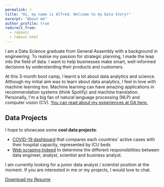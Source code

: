 ```yaml
---
permalink: /
title: "Hi, my name is Alfred. Welcome to my Data Story!"
excerpt: "About me"
author_profile: true
redirect_from: 
  - /about/
  - /about.html
---
```


I am a Data Science graduate from General Assembly with a background in engineering. To realise my passion for strategic planning, I made the leap into the field of data. I want to help businesses make smart, well-informed decisions by understanding their products and customers.

At this 3-month boot camp, I learnt a lot about data analytics and science. Although my initial aim was to learn about data analytics, I feel in love with machine learning too. Machine learning can have amazing applications in recommendation systems (think Spotify) and machine translation. Personally, I'm a big fan of natural language processing (NLP) and computer vision (CV). [You can read about my experiences at GA here.](https://alfredzou.github.io/posts/2020/04/General-Assembly-Data-Science-Immersive/)

## Data Projects
I hope to showcase some **cool data projects**:

* [COVID-19 dashboard](https://alfredzou.github.io/portfolio/COVID-19/) that compares each countries' active cases with their hospital capacity, represented by ICU beds
* [Web scraping Indeed](https://alfredzou.github.io/portfolio/Web%20Scraping%20Indeed/) to determine the different responsibilities between data engineer, analyst, scientist and business analyst.

I am currently looking for a junior data analyst / scientist position at the moment. If you are interested in me or my projects, I would love to chat.

<a href="/files/Alfred Zou Resume.pdf" download>Download my Resume</a>
